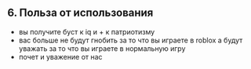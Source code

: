 ## 6. Польза от использования

- вы получите буст к iq и + к патриотизму
- вас больше не будут гнобить за то что вы играете в roblox а будут уважать за то что вы играете в нормальную игру
- почет и уважение от нас
